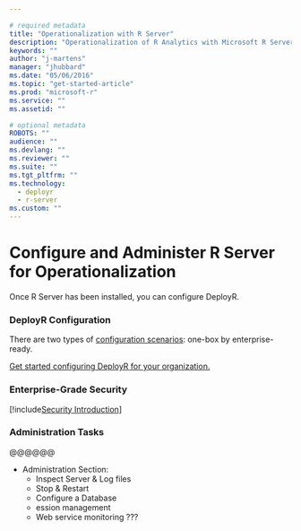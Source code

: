 ```yaml
---

# required metadata
title: "Operationalization with R Server"
description: "Operationalization of R Analytics with Microsoft R Server"
keywords: ""
author: "j-martens"
manager: "jhubbard"
ms.date: "05/06/2016"
ms.topic: "get-started-article"
ms.prod: "microsoft-r"
ms.service: ""
ms.assetid: ""

# optional metadata
ROBOTS: ""
audience: ""
ms.devlang: ""
ms.reviewer: ""
ms.suite: ""
ms.tgt_pltfrm: ""
ms.technology: 
  - deployr
  - r-server
ms.custom: ""
---
```


# Configure and Administer R Server for Operationalization

Once R Server has been installed, you can configure DeployR.

### DeployR Configuration

There are two types of [configuration scenarios](configuration-scenarios.md): one-box by enterprise-ready.

[Get started configuring DeployR for your organization.](configuration-initial.md)

### Enterprise-Grade Security

[!include[Security Introduction](./includes/o16n/security-intro.md)]

### Administration Tasks

@@@@@@
 + Administration Section:
     + Inspect Server & Log files
     + Stop & Restart
     + Configure a Database
     + ession management
     + Web service monitoring
    ???

